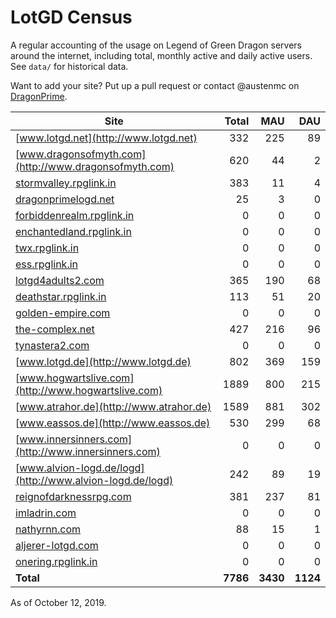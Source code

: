 # LotGD Census
A regular accounting of the usage on Legend of Green Dragon servers around the internet, including total, monthly active and daily active users. See `data/` for historical data.

Want to add your site? Put up a pull request or contact @austenmc on [DragonPrime](http://dragonprime.net).


Site | Total | MAU | DAU
--- | ---:| ---:| ---:
[www.lotgd.net](http://www.lotgd.net)|332|225|89
[www.dragonsofmyth.com](http://www.dragonsofmyth.com)|620|44|2
[stormvalley.rpglink.in](http://stormvalley.rpglink.in)|383|11|4
[dragonprimelogd.net](http://dragonprimelogd.net)|25|3|0
[forbiddenrealm.rpglink.in](http://forbiddenrealm.rpglink.in)|0|0|0
[enchantedland.rpglink.in](http://enchantedland.rpglink.in)|0|0|0
[twx.rpglink.in](http://twx.rpglink.in)|0|0|0
[ess.rpglink.in](http://ess.rpglink.in)|0|0|0
[lotgd4adults2.com](http://lotgd4adults2.com)|365|190|68
[deathstar.rpglink.in](http://deathstar.rpglink.in)|113|51|20
[golden-empire.com](http://golden-empire.com)|0|0|0
[the-complex.net](http://the-complex.net)|427|216|96
[tynastera2.com](http://tynastera2.com)|0|0|0
[www.lotgd.de](http://www.lotgd.de)|802|369|159
[www.hogwartslive.com](http://www.hogwartslive.com)|1889|800|215
[www.atrahor.de](http://www.atrahor.de)|1589|881|302
[www.eassos.de](http://www.eassos.de)|530|299|68
[www.innersinners.com](http://www.innersinners.com)|0|0|0
[www.alvion-logd.de/logd](http://www.alvion-logd.de/logd)|242|89|19
[reignofdarknessrpg.com](http://reignofdarknessrpg.com)|381|237|81
[imladrin.com](http://imladrin.com)|0|0|0
[nathyrnn.com](http://nathyrnn.com)|88|15|1
[aljerer-lotgd.com](http://aljerer-lotgd.com)|0|0|0
[onering.rpglink.in](http://onering.rpglink.in)|0|0|0
**Total**|**7786**|**3430**|**1124**

As of October 12, 2019.
